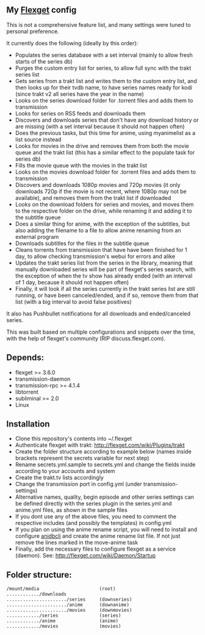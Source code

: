 ## My [Flexget](https://github.com/Flexget/Flexget) config

This is not a comprehensive feature list, and many settings were tuned to personal preference.

It currently does the following (ideally by this order):
* Populates the series database with a set interval (mainly to allow fresh starts of the series db)
* Purges the custom entry list for series, to allow full sync with the trakt series list
* Gets series from a trakt list and writes them to the custom entry list, and then looks up for their tvdb name, to have series names ready for kodi (since trakt v2 all series have the year in the name)
* Looks on the series download folder for .torrent files and adds them to transmission
* Looks for series on RSS feeds and downloads them
* Discovers and downloads series that don't have any download history or are missing (with a set interval because it should not happen often)
* Does the previous tasks, but this time for anime, using myanimelist as a list source instead
* Looks for movies in the drive and removes them from both the movie queue and the trakt list (this has a similar effect to the populate task for series db)
* Fills the movie queue with the movies in the trakt list
* Looks on the movies download folder for .torrent files and adds them to transmission
* Discovers and downloads 1080p movies and 720p movies (it only downloads 720p if the movie is not recent, where 1080p may not be available), and removes them from the trakt list if downloaded
* Looks on the download folders for series and movies, and moves them to the respective folder on the drive, while renaming it and adding it to the subtitle queue
* Does a similar thing for anime, with the exception of the subtitles, but also adding the filename to a file to allow anime renaming from an external program
* Downloads subtitles for the files in the subtitle queue
* Cleans torrents from transmission that have have been finished for 1 day, to allow checking transmission's webui for errors and alike
* Updates the trakt series list from the series in the library, meaning that manually downloaded series will be part of flexget's series search, with the exception of when the tv show has already ended (with an interval of 1 day, because it should not happen often)
* Finally, it will look if all the series currently in the trakt series list are still running, or have been canceled/ended, and if so, remove them from that list (with a big interval to avoid false positives)

It also has Pushbullet notifications for all downloads and ended/canceled series.

This was built based on multiple configurations and snippets over the time, with the help of flexget's community (RIP discuss.flexget.com).


Depends:
--------

* flexget >= 3.6.0
* transmission-daemon
* transmission-rpc >= 4.1.4
* libtorrent
* subliminal >= 2.0
* Linux


Installation
------------

* Clone this repository's contents into ~/.flexget
* Authenticate flexget with trakt: http://flexget.com/wiki/Plugins/trakt
* Create the folder structure according to example below (names inside brackets represent the secrets variable for next step)
* Rename secrets.yml.sample to secrets.yml and change the fields inside according to your accounts and system
* Create the trakt.tv lists accordingly
* Change the transmission port in config.yml (under transmission-settings)
* Alternative names, quality, begin episode and other series settings can be defined directly with the series plugin in the series.yml and anime.yml files, as shown in the sample files
* If you dont use any of the above files, you need to comment the respective includes (and possibly the templates) in config.yml
* If you plan on using the anime rename script, you will need to install and configure [anidbcli](https://github.com/adameste/anidbcli) and create the anime rename list file. If not just remove the lines marked in the move-anime task
* Finally, add the necessary files to configure flexget as a service (daemon). See: http://flexget.com/wiki/Daemon/Startup


Folder structure:
----------------
```
/mount/media                      (root)
............/downloads
....................../series     (downseries)
....................../anime      (downanime)
....................../movies     (downmovies)
............/series               (series)
............/anime                (anime)
............/movies               (movies)
```

